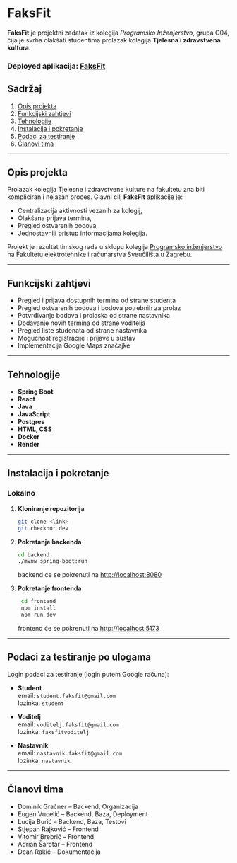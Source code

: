 # FaksFit

**FaksFit** je projektni zadatak iz kolegija *Programsko Inženjerstvo*, grupa G04, čija je svrha olakšati studentima prolazak kolegija **Tjelesna i zdravstvena kultura**.

### Deployed aplikacija: [FaksFit](https://faksfit-7du1.onrender.com/)

## Sadržaj
1. [Opis projekta](#opis-projekta)
2. [Funkcijski zahtjevi](#funkcijski-zahtjevi)
3. [Tehnologije](#tehnologije)
4. [Instalacija i pokretanje](#instalacija-i-pokretanje)
5. [Podaci za testiranje](#podaci-za-testiranje-po-ulogama)
6. [Članovi tima](#članovi-tima)

---

## Opis projekta

Prolazak kolegija Tjelesne i zdravstvene kulture na fakultetu zna biti kompliciran i nejasan proces. Glavni cilj **FaksFit** aplikacije je:
- Centralizacija aktivnosti vezanih za kolegij,
- Olakšana prijava termina,
- Pregled ostvarenih bodova,
- Jednostavniji pristup informacijama kolegija.

Projekt je rezultat timskog rada u sklopu kolegija [Programsko inženjerstvo](https://www.fer.unizg.hr/predmet/proinz) na Fakultetu elektrotehnike i računarstva Sveučilišta u Zagrebu.

---

## Funkcijski zahtjevi

- Pregled i prijava dostupnih termina od strane studenta
- Pregled ostvarenih bodova i bodova potrebnih za prolaz
- Potvrđivanje bodova i prolaska od strane nastavnika
- Dodavanje novih termina od strane voditelja
- Pregled liste studenata od strane nastavnika
- Mogućnost registracije i prijave u sustav
- Implementacija Google Maps značajke

---

## Tehnologije

- **Spring Boot**
- **React**
- **Java**
- **JavaScript**
- **Postgres**
- **HTML, CSS**
- **Docker**
- **Render**

---

## Instalacija i pokretanje

### Lokalno

1. **Kloniranje repozitorija**
   ```bash
   git clone <link>
   git checkout dev

2. **Pokretanje backenda**
   ```bash
   cd backend
   ./mvnw spring-boot:run
   ```
    backend će se pokrenuti na [http://localhost:8080](http://localhost:8080)

3. **Pokretanje frontenda**
   ```bash
    cd frontend
    npm install
    npm run dev  
    ```
   frontend će se pokrenuti na [http://localhost:5173](http://localhost:5173)

---

## Podaci za testiranje po ulogama

Login podaci za testiranje (login putem Google računa):

- **Student**  
email: `student.faksfit@gmail.com` \
lozinka: `student`


- **Voditelj**  
email: `voditelj.faksfit@gmail.com` \
lozinka: `faksfitvoditelj`

- **Nastavnik**  
email: `nastavnik.faksfit@gmail.com` \
lozinka: `nastavnik`

---
## Članovi tima
- Dominik Gračner – Backend, Organizacija
- Eugen Vucelić – Backend, Baza, Deployment
- Lucija Burić – Backend, Baza, Testovi
- Stjepan Rajković – Frontend
- Vitomir Brebrić – Frontend
- Adrian Šarotar – Frontend
- Dean Rakić – Dokumentacija
